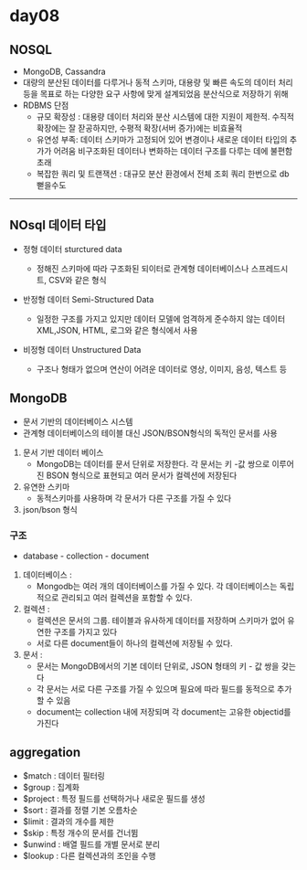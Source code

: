 # day08 
## NOSQL 
- MongoDB, Cassandra 
- 대량의 분산된 데이터를 다루거나 동적 스키마, 대용량 및 빠른 속도의 데이터 처리 등을 목표로 하는 다양한 요구 사항에 맞게 설계되었음 분산식으로 저장하기 위해 
- RDBMS 단점
  - 규모 확장성 : 대용량 데이터 처리와 분산 시스템에 대한 지원이 제한적. 수직적 확장에는 잘 잗공하지만, 수평적 확장(서버 증가)에는 비효율적
  - 유연성 부족: 데이터 스키마가 고정되어 있어 변경이나 새로운 데이터 타입의 추가가 어려움 비구조화된 데이터나 변화하는 데이터 구조를 다루는 데에 불편함 초래
  - 복잡한 쿼리 및 트랜잭션 : 대규모 분산 환경에서 전체 조회 쿼리 한번으로 db 뻗을수도

----
## NOsql 데이터 타입
- 정형 데이터 sturctured data 
  - 정해진 스키마에 따라 구조화된 되이터로 관계형 데이터베이스나 스프레드시트, CSV와 같은 형식

- 반정형 데이터 Semi-Structured Data
  - 일정한 구조를 가지고 있지만 데이터 모델에 엄격하게 준수하지 않는 데이터 XML,JSON, HTML, 로그와 같은 형식에서 사용

- 비정형 데이터 Unstructured Data
  - 구조나 형태가 없으며 연산이 어려운 데이터로 영상, 이미지, 음성, 텍스트 등 
  
## MongoDB 
- 문서 기반의 데이터베이스 시스템
- 관계형 데이터베이스의 테이블 대신 JSON/BSON형식의 독적인 문서를 사용

1. 문서 기반 데이터 베이스 
   -  MongoDB는 데이터를 문서 단위로 저장한다. 각 문서는 키 -값 쌍으로 이루어진 BSON 형식으로 표현되고 여러 문서가 컬렉션에 저장된다
2. 유연한 스키마
   -  동적스키마를 사용하며 각 문서가 다른 구조를 가질 수 있다
3. json/bson 형식 

### 구조
- database - collection - document
1. 데이터베이스 :
   -  Mongodb는 여러 개의 데이터베이스를 가질 수 있다. 각 데이터베이스는 독립적으로 관리되고 여러 컬렉션을 포함할 수 있다.
2. 컬렉션 :
   -  컬렉션은 문서의 그룹. 테이블과 유사하게 데이터를 저장하며 스키마가 없어 유연한 구조를 가지고 있다
   -  서로 다른 document들이 하나의 컬렉션에 저장될 수 있다.
3. 문서 :
   -  문서는 MongoDB에서의 기본 데이터 단위로, JSON 형태의 키 - 값 쌍을 갖는다
   -  각 문서는 서로 다른 구조를 가질 수 있으며 필요에 따라 필드를 동적으로 추가할 수 있음
   -  document는 collection 내에 저장되며 각 document는 고유한 objectid를 가진다

## aggregation 
- $match : 데이터 필터링
- $group : 집계화 
- $project : 특정 필드를 선택하거나 새로운 필드를 생성 
- $sort : 결과를 정렬 기본 오름차순
- $limit : 결과의 개수를 제한 
- $skip : 특정 개수의 문서를 건너뜀
- $unwind : 배열 필드를 개별 문서로 분리
- $lookup : 다른 컬렉션과의 조인을 수행 